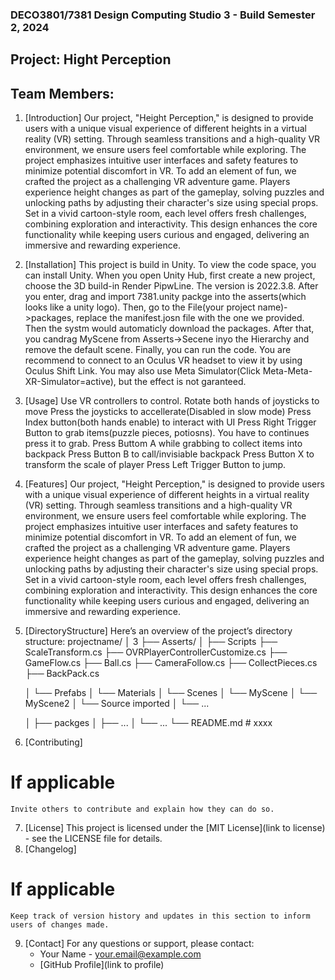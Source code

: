 ### DECO3801/7381 Design Computing Studio 3 - Build Semester 2, 2024 
## Project: Hight Perception
## Team Members: 

1. [Introduction]
    Our project, "Height Perception," is designed to provide users with a unique visual experience of different heights in a virtual reality (VR) setting. Through seamless transitions and a high-quality VR environment, we ensure users feel comfortable while exploring. The project emphasizes intuitive user interfaces and safety features to minimize potential discomfort in VR.
To add an element of fun, we crafted the project as a challenging VR adventure game. Players experience height changes as part of the gameplay, solving puzzles and unlocking paths by adjusting their character's size using special props. Set in a vivid cartoon-style room, each level offers fresh challenges, combining exploration and interactivity. This design enhances the core functionality while keeping users curious and engaged, delivering an immersive and rewarding experience.
2. [Installation]
    This project is build in Unity. To view the code space, you can install Unity. When you open Unity Hub, first create a new project, choose the 3D build-in Render PipwLine. The version is 2022.3.8. After you enter,
   drag and import 7381.unity packge into the asserts(which looks like a unity logo). Then, go to the File(your project name)->packages, replace the manifest.josn file with the one we provided. Then the systm would
   automaticly download the packages. After that, you candrag MyScene from Asserts->Secene inyo the Hierarchy and remove the default scene. Finally, you can run the code. You are recommend to connect to an Oculus
   VR headset to view it by using Oculus Shift Link.  You may also use Meta Simulator(Click Meta-Meta-XR-Simulator=active), but the effect is not garanteed. 
4. [Usage]
    Use VR controllers to control.
    Rotate both hands of joysticks to move
    Press the joysticks to accellerate(Disabled in slow mode)
    Press Index button(both hands enable) to interact with UI
    Press Right Trigger Button to grab items(puzzle pieces, potiosns). You have to continues press it to grab.
    Press Buttom A while grabbing to collect items into backpack
    Press Button B to call/invisiable backpack
    Press Button X to transform the scale of player
    Press Left Trigger Button to jump.
6. [Features]
    Our project, "Height Perception," is designed to provide users with a unique visual experience of different heights in a virtual reality (VR) setting. Through seamless transitions and a high-quality VR environment, we ensure users feel comfortable while exploring. The project emphasizes intuitive user interfaces and safety features to minimize potential discomfort in VR.
To add an element of fun, we crafted the project as a challenging VR adventure game. Players experience height changes as part of the gameplay, solving puzzles and unlocking paths by adjusting their character's size using special props. Set in a vivid cartoon-style room, each level offers fresh challenges, combining exploration and interactivity. This design enhances the core functionality while keeping users curious and engaged, delivering an immersive and rewarding experience.
7. [DirectoryStructure]
    Here’s an overview of the project’s directory structure:
    projectname/
    │ 3
    ├── Asserts/
    │   ├── Scripts
             ├── ScaleTransform.cs
             ├── OVRPlayerControllerCustomize.cs
             ├── GameFlow.cs
             ├── Ball.cs
             ├── CameraFollow.cs
             ├── CollectPieces.cs
             ├── BackPack.cs
           
    │   └── Prefabs
    │   └── Materials
    │   └── Scenes
            │   └── MyScene
            │   └── MyScene2
    │   └── Source imported
    │   └── ...
   
    │
    ├── packges
    │   ├── ...
    │   └── ...
    └── README.md         # xxxx
8. [Contributing] 
# If applicable
    Invite others to contribute and explain how they can do so.
7. [License]
    This project is licensed under the [MIT License](link to license) - see the LICENSE file for details.
8. [Changelog]
# If applicable
    Keep track of version history and updates in this section to inform users of changes made.
9. [Contact] 
    For any questions or support, please contact:
    - Your Name - your.email@example.com
    - [GitHub Profile](link to profile)
